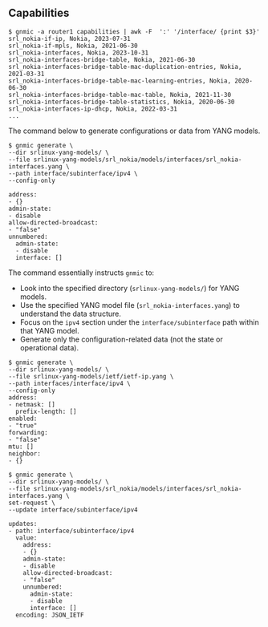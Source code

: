 ## Capabilities

```
$ gnmic -a router1 capabilities | awk -F  ':' '/interface/ {print $3}'
srl_nokia-if-ip, Nokia, 2023-07-31
srl_nokia-if-mpls, Nokia, 2021-06-30
srl_nokia-interfaces, Nokia, 2023-10-31
srl_nokia-interfaces-bridge-table, Nokia, 2021-06-30
srl_nokia-interfaces-bridge-table-mac-duplication-entries, Nokia, 2021-03-31
srl_nokia-interfaces-bridge-table-mac-learning-entries, Nokia, 2020-06-30
srl_nokia-interfaces-bridge-table-mac-table, Nokia, 2021-11-30
srl_nokia-interfaces-bridge-table-statistics, Nokia, 2020-06-30
srl_nokia-interfaces-ip-dhcp, Nokia, 2022-03-31
...
```

The command below to generate configurations or data from YANG models.

```
$ gnmic generate \
--dir srlinux-yang-models/ \
--file srlinux-yang-models/srl_nokia/models/interfaces/srl_nokia-interfaces.yang \
--path interface/subinterface/ipv4 \
--config-only

address:
- {}
admin-state:
- disable
allow-directed-broadcast:
- "false"
unnumbered:
  admin-state:
  - disable
  interface: []
```

The command essentially instructs `gnmic` to:

- Look into the specified directory (`srlinux-yang-models/`) for YANG models.
- Use the specified YANG model file (`srl_nokia-interfaces.yang`) to understand the data structure.
- Focus on the `ipv4` section under the `interface/subinterface` path within that YANG model.
- Generate only the configuration-related data (not the state or operational data).


```
$ gnmic generate \
--dir srlinux-yang-models/ \
--file srlinux-yang-models/ietf/ietf-ip.yang \
--path interfaces/interface/ipv4 \
--config-only
address:
- netmask: []
  prefix-length: []
enabled:
- "true"
forwarding:
- "false"
mtu: []
neighbor:
- {}
```


```
$ gnmic generate \
--dir srlinux-yang-models/ \
--file srlinux-yang-models/srl_nokia/models/interfaces/srl_nokia-interfaces.yang \
set-request \
--update interface/subinterface/ipv4

updates:
- path: interface/subinterface/ipv4
  value:
    address:
    - {}
    admin-state:
    - disable
    allow-directed-broadcast:
    - "false"
    unnumbered:
      admin-state:
      - disable
      interface: []
  encoding: JSON_IETF
```
